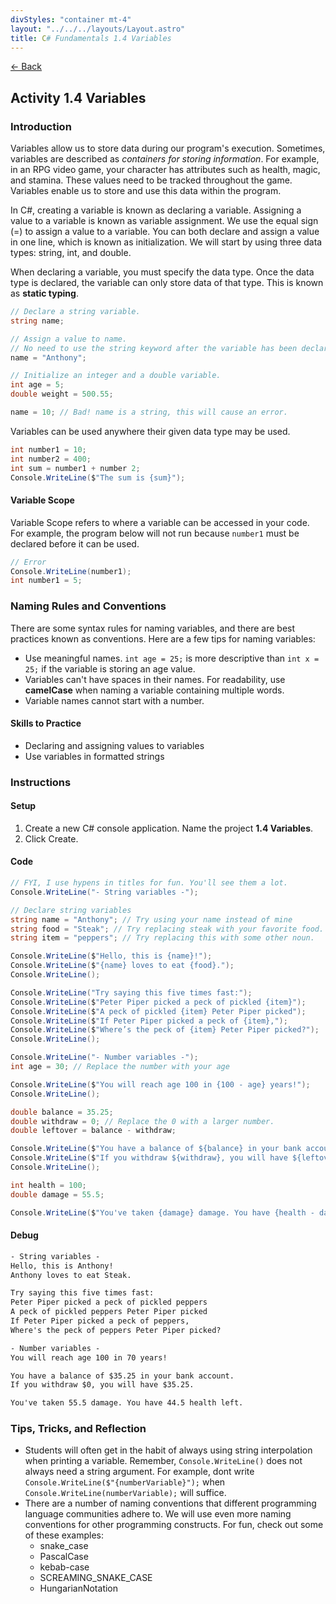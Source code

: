 ```yaml
---
divStyles: "container mt-4"
layout: "../../../layouts/Layout.astro"
title: C# Fundamentals 1.4 Variables
---
```


[← Back](/c-sharp-fundamentals/)

## Activity 1.4 Variables

### Introduction

Variables allow us to store data during our program's execution. Sometimes, variables are described as _containers for storing information_. For example, in an RPG video game, your character has attributes such as health, magic, and stamina. These values need to be tracked throughout the game. Variables enable us to store and use this data within the program. 

In C#, creating a variable is known as declaring a variable. Assigning a value to a variable is known as variable assignment. We use the equal sign (=) to assign a value to a variable. You can both declare and assign a value in one line, which is known as initialization. We will start by using three data types: string, int, and double.

When declaring a variable, you must specify the data type. Once the data type is declared, the variable can only store data of that type. This is known as **static typing**.

```cs
// Declare a string variable.
string name;

// Assign a value to name.
// No need to use the string keyword after the variable has been declared.
name = "Anthony";

// Initialize an integer and a double variable.
int age = 5;
double weight = 500.55;

name = 10; // Bad! name is a string, this will cause an error.
```

Variables can be used anywhere their given data type may be used.

```cs
int number1 = 10;
int number2 = 400;
int sum = number1 + number 2;
Console.WriteLine($"The sum is {sum}");
```

#### Variable Scope

Variable Scope refers to where a variable can be accessed in your code. For example, the program below will not run because `number1` must be declared before it can be used.

```cs
// Error
Console.WriteLine(number1);
int number1 = 5;
```

### Naming Rules and Conventions

There are some syntax rules for naming variables, and there are best practices known as conventions. Here are a few tips for naming variables:

- Use meaningful names. `int age = 25;` is more descriptive than `int x = 25;` if the variable is storing an age value.
- Variables can't have spaces in their names. For readability, use **camelCase** when naming a variable containing multiple words.
- Variable names cannot start with a number.

#### Skills to Practice

- Declaring and assigning values to variables
- Use variables in formatted strings

### Instructions

#### Setup

1. Create a new C# console application. Name the project **1.4 Variables**.
2. Click Create.

#### Code

```cs
// FYI, I use hypens in titles for fun. You'll see them a lot.
Console.WriteLine("- String variables -");

// Declare string variables
string name = "Anthony"; // Try using your name instead of mine
string food = "Steak"; // Try replacing steak with your favorite food.
string item = "peppers"; // Try replacing this with some other noun.

Console.WriteLine($"Hello, this is {name}!");
Console.WriteLine($"{name} loves to eat {food}.");
Console.WriteLine();

Console.WriteLine("Try saying this five times fast:");
Console.WriteLine($"Peter Piper picked a peck of pickled {item}");
Console.WriteLine($"A peck of pickled {item} Peter Piper picked");
Console.WriteLine($"If Peter Piper picked a peck of {item},");
Console.WriteLine($"Where’s the peck of {item} Peter Piper picked?");
Console.WriteLine();

Console.WriteLine("- Number variables -");
int age = 30; // Replace the number with your age

Console.WriteLine($"You will reach age 100 in {100 - age} years!");
Console.WriteLine();

double balance = 35.25;
double withdraw = 0; // Replace the 0 with a larger number.
double leftover = balance - withdraw;

Console.WriteLine($"You have a balance of ${balance} in your bank account.");
Console.WriteLine($"If you withdraw ${withdraw}, you will have ${leftover}.");
Console.WriteLine();

int health = 100;
double damage = 55.5;

Console.WriteLine($"You've taken {damage} damage. You have {health - damage} health left.");
```

#### Debug

```txt
- String variables -
Hello, this is Anthony!
Anthony loves to eat Steak.

Try saying this five times fast:
Peter Piper picked a peck of pickled peppers
A peck of pickled peppers Peter Piper picked
If Peter Piper picked a peck of peppers,
Where's the peck of peppers Peter Piper picked?

- Number variables -
You will reach age 100 in 70 years!

You have a balance of $35.25 in your bank account.
If you withdraw $0, you will have $35.25.

You've taken 55.5 damage. You have 44.5 health left.
```

### Tips, Tricks, and Reflection

- Students will often get in the habit of always using string interpolation when printing a variable. Remember, `Console.WriteLine()` does not always need a string argument. For example, dont write `Console.WriteLine($"{numberVariable}");` when `Console.WriteLine(numberVariable);` will suffice.
- There are a number of naming conventions that different programming language communities adhere to. We will use even more naming conventions for other programming constructs. For fun, check out some of these examples:
    - snake_case
    - PascalCase
    - kebab-case
    - SCREAMING_SNAKE_CASE
    - HungarianNotation